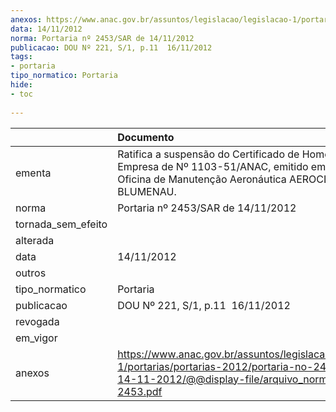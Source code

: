 ```yaml
---
anexos: https://www.anac.gov.br/assuntos/legislacao/legislacao-1/portarias/portarias-2012/portaria-no-2453-sar-de-14-11-2012/@@display-file/arquivo_norma/PA2012-2453.pdf
data: 14/11/2012
norma: Portaria nº 2453/SAR de 14/11/2012
publicacao: DOU Nº 221, S/1, p.11  16/11/2012
tags:
- portaria
tipo_normatico: Portaria
hide: 
- toc 
 
---
```


|                    | Documento                                                                                                                                                         |
|:-------------------|:------------------------------------------------------------------------------------------------------------------------------------------------------------------|
| ementa             | Ratifica a suspensão do Certificado de Homologação de Empresa de Nº 1103-51/ANAC, emitido em favor da Oficina de Manutenção Aeronáutica AEROCLUBE DE BLUMENAU.    |
| norma              | Portaria nº 2453/SAR de 14/11/2012                                                                                                                                |
| tornada_sem_efeito |                                                                                                                                                                   |
| alterada           |                                                                                                                                                                   |
| data               | 14/11/2012                                                                                                                                                        |
| outros             |                                                                                                                                                                   |
| tipo_normatico     | Portaria                                                                                                                                                          |
| publicacao         | DOU Nº 221, S/1, p.11  16/11/2012                                                                                                                                 |
| revogada           |                                                                                                                                                                   |
| em_vigor           |                                                                                                                                                                   |
| anexos             | https://www.anac.gov.br/assuntos/legislacao/legislacao-1/portarias/portarias-2012/portaria-no-2453-sar-de-14-11-2012/@@display-file/arquivo_norma/PA2012-2453.pdf |